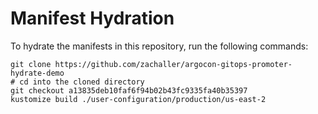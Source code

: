 # Manifest Hydration

To hydrate the manifests in this repository, run the following commands:

```shell
git clone https://github.com/zachaller/argocon-gitops-promoter-hydrate-demo
# cd into the cloned directory
git checkout a13835deb10faf6f94b02b43fc9335fa40b35397
kustomize build ./user-configuration/production/us-east-2
```
